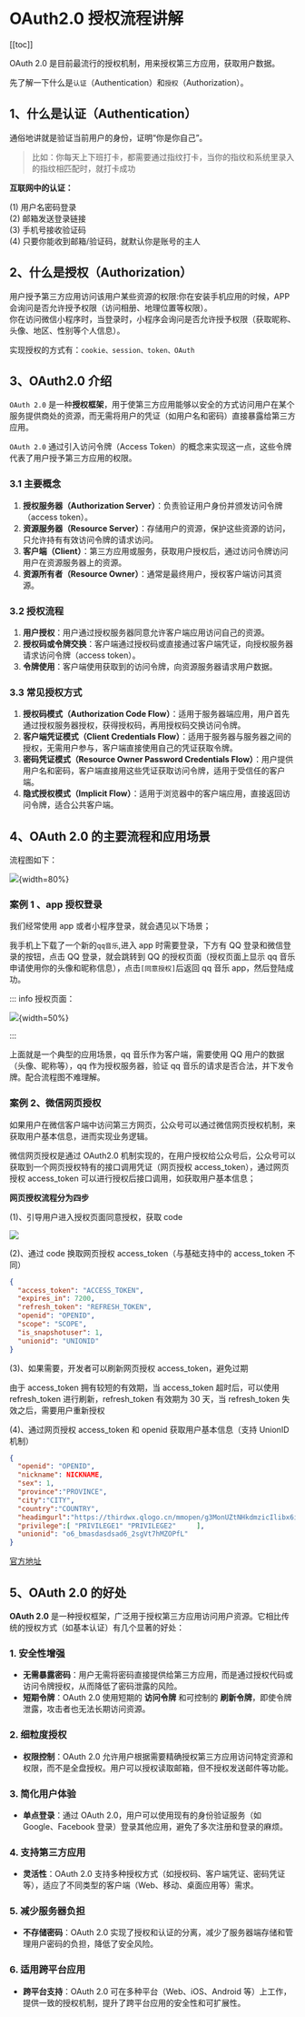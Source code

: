 # OAuth2.0 授权流程讲解

[[toc]]

OAuth 2.0 是目前最流行的授权机制，用来授权第三方应用，获取用户数据。

先了解一下什么是`认证`（Authentication）和`授权`（Authorization）。

## 1、什么是认证（Authentication）

通俗地讲就是验证当前用户的身份，证明“你是你自己”。

> 比如：你每天上下班打卡，都需要通过指纹打卡，当你的指纹和系统里录入的指纹相匹配时，就打卡成功

**互联网中的认证：**

(1) 用户名密码登录  
(2) 邮箱发送登录链接  
(3) 手机号接收验证码  
(4) 只要你能收到邮箱/验证码，就默认你是账号的主人

## 2、什么是授权（Authorization）

用户授予第三方应用访问该用户某些资源的权限:你在安装手机应用的时候，APP 会询问是否允许授予权限（访问相册、地理位置等权限）。  
你在访问微信小程序时，当登录时，小程序会询问是否允许授予权限（获取昵称、头像、地区、性别等个人信息）。

实现授权的方式有：`cookie、session、token、OAuth`

## 3、OAuth2.0 介绍

`OAuth 2.0` 是一种**授权框架**，用于使第三方应用能够以安全的方式访问用户在某个服务提供商处的资源，而无需将用户的凭证（如用户名和密码）直接暴露给第三方应用。

`OAuth 2.0` 通过引入访问令牌（Access Token）的概念来实现这一点，这些令牌代表了用户授予第三方应用的权限。

### 3.1 主要概念

1. **授权服务器（Authorization Server）**：负责验证用户身份并颁发访问令牌（access token）。
2. **资源服务器（Resource Server）**：存储用户的资源，保护这些资源的访问，只允许持有有效访问令牌的请求访问。
3. **客户端（Client）**：第三方应用或服务，获取用户授权后，通过访问令牌访问用户在资源服务器上的资源。
4. **资源所有者（Resource Owner）**：通常是最终用户，授权客户端访问其资源。

### 3.2 授权流程

1. **用户授权**：用户通过授权服务器同意允许客户端应用访问自己的资源。
2. **授权码或令牌交换**：客户端通过授权码或直接通过客户端凭证，向授权服务器请求访问令牌（access token）。
3. **令牌使用**：客户端使用获取到的访问令牌，向资源服务器请求用户数据。

### 3.3 常见授权方式

1. **授权码模式（Authorization Code Flow）**：适用于服务器端应用，用户首先通过授权服务器授权，获得授权码，再用授权码交换访问令牌。
2. **客户端凭证模式（Client Credentials Flow）**：适用于服务器与服务器之间的授权，无需用户参与，客户端直接使用自己的凭证获取令牌。
3. **密码凭证模式（Resource Owner Password Credentials Flow）**：用户提供用户名和密码，客户端直接用这些凭证获取访问令牌，适用于受信任的客户端。
4. **隐式授权模式（Implicit Flow）**：适用于浏览器中的客户端应用，直接返回访问令牌，适合公共客户端。

## 4、OAuth 2.0 的主要流程和应用场景

流程图如下：

![](../images/OAuth.png){width=80%}

### 案例 1 、app 授权登录

我们经常使用 app 或者小程序登录，就会遇见以下场景；

我手机上下载了一个新的`qq音乐`,进入 app 时需要登录，下方有 QQ 登录和微信登录的按钮，点击 QQ 登录，就会跳转到 QQ 的授权页面（授权页面上显示 qq 音乐申请使用你的头像和昵称信息），点击`[同意授权]`后返回 qq 音乐 app，然后登陆成功。

::: info 授权页面：

![](../images/OAuth-1.jpg){width=50%}

:::

上面就是一个典型的应用场景，qq 音乐作为客户端，需要使用 QQ 用户的数据（头像、昵称等），qq 作为授权服务器，验证 qq 音乐的请求是否合法，并下发令牌。配合流程图不难理解。

### 案例 2、微信网页授权

如果用户在微信客户端中访问第三方网页，公众号可以通过微信网页授权机制，来获取用户基本信息，进而实现业务逻辑。

微信网页授权是通过 OAuth2.0 机制实现的，在用户授权给公众号后，公众号可以获取到一个网页授权特有的接口调用凭证（网页授权 access_token），通过网页授权 access_token 可以进行授权后接口调用，如获取用户基本信息；

**网页授权流程分为四步**

(1)、引导用户进入授权页面同意授权，获取 code

![](../images/OAuth-2.png)

(2)、通过 code 换取网页授权 access_token（与基础支持中的 access_token 不同）

```json
{
  "access_token": "ACCESS_TOKEN",
  "expires_in": 7200,
  "refresh_token": "REFRESH_TOKEN",
  "openid": "OPENID",
  "scope": "SCOPE",
  "is_snapshotuser": 1,
  "unionid": "UNIONID"
}
```

(3)、如果需要，开发者可以刷新网页授权 access_token，避免过期

由于 access_token 拥有较短的有效期，当 access_token 超时后，可以使用 refresh_token 进行刷新，refresh_token 有效期为 30 天，当 refresh_token 失效之后，需要用户重新授权

(4)、通过网页授权 access_token 和 openid 获取用户基本信息（支持 UnionID 机制）

```json
{
  "openid": "OPENID",
  "nickname": NICKNAME,
  "sex": 1,
  "province":"PROVINCE",
  "city":"CITY",
  "country":"COUNTRY",
  "headimgurl":"https://thirdwx.qlogo.cn/mmopen/g3MonUZtNHkdmzicIlibx6iaFqAc56vxLSUfpb6n5WKSYVY0ChQKkiaJSgQ1dZuTOgvLLrhJbERQQ4eMsv84eavHiaiceqxibJxCfHe/46",
  "privilege":[ "PRIVILEGE1" "PRIVILEGE2"     ],
  "unionid": "o6_bmasdasdsad6_2sgVt7hMZOPfL"
}
```

[官方地址](https://developers.weixin.qq.com/doc/offiaccount/OA_Web_Apps/Wechat_webpage_authorization.html)

## 5、OAuth 2.0 的好处

**OAuth 2.0** 是一种授权框架，广泛用于授权第三方应用访问用户资源。它相比传统的授权方式（如基本认证）有几个显著的好处：

### 1. **安全性增强**

- **无需暴露密码**：用户无需将密码直接提供给第三方应用，而是通过授权代码或访问令牌授权，从而降低了密码泄露的风险。
- **短期令牌**：OAuth 2.0 使用短期的 **访问令牌** 和可控制的 **刷新令牌**，即使令牌泄露，攻击者也无法长期访问资源。

### 2. **细粒度授权**

- **权限控制**：OAuth 2.0 允许用户根据需要精确授权第三方应用访问特定资源和权限，而不是全盘授权。用户可以授权读取邮箱，但不授权发送邮件等功能。

### 3. **简化用户体验**

- **单点登录**：通过 OAuth 2.0，用户可以使用现有的身份验证服务（如 Google、Facebook 登录）登录其他应用，避免了多次注册和登录的麻烦。

### 4. **支持第三方应用**

- **灵活性**：OAuth 2.0 支持多种授权方式（如授权码、客户端凭证、密码凭证等），适应了不同类型的客户端（Web、移动、桌面应用等）需求。

### 5. **减少服务器负担**

- **不存储密码**：OAuth 2.0 实现了授权和认证的分离，减少了服务器端存储和管理用户密码的负担，降低了安全风险。

### 6. **适用跨平台应用**

- **跨平台支持**：OAuth 2.0 可在多种平台（Web、iOS、Android 等）上工作，提供一致的授权机制，提升了跨平台应用的安全性和可扩展性。
